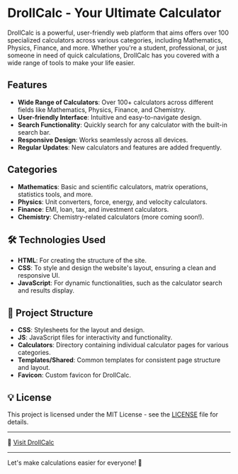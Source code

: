 # DrollCalc - Your Ultimate Calculator 

DrollCalc is a powerful, user-friendly web platform that aims offers over 100 specialized calculators across various categories, including Mathematics, Physics, Finance, and more. Whether you're a student, professional, or just someone in need of quick calculations, DrollCalc has you covered with a wide range of tools to make your life easier.

## Features

- **Wide Range of Calculators**: Over 100+ calculators across different fields like Mathematics, Physics, Finance, and Chemistry.
- **User-friendly Interface**: Intuitive and easy-to-navigate design.
- **Search Functionality**: Quickly search for any calculator with the built-in search bar.
- **Responsive Design**: Works seamlessly across all devices.
- **Regular Updates**: New calculators and features are added frequently.

## Categories

- **Mathematics**: Basic and scientific calculators, matrix operations, statistics tools, and more.
- **Physics**: Unit converters, force, energy, and velocity calculators.
- **Finance**: EMI, loan, tax, and investment calculators.
- **Chemistry**: Chemistry-related calculators (more coming soon!).


## 🛠️ Technologies Used

- **HTML**: For creating the structure of the site.
- **CSS**: To style and design the website's layout, ensuring a clean and responsive UI.
- **JavaScript**: For dynamic functionalities, such as the calculator search and results display.


## 📂 Project Structure

- **CSS**: Stylesheets for the layout and design.
- **JS**: JavaScript files for interactivity and functionality.
- **Calculators**: Directory containing individual calculator pages for various categories.
- **Templates/Shared**: Common templates for consistent page structure and layout.
- **Favicon**: Custom favicon for DrollCalc.


## 💡 License

This project is licensed under the MIT License - see the [LICENSE](LICENSE) file for details.

---

🔗 [Visit DrollCalc](https://droll-calculator.vercel.app/)

---

Let's make calculations easier for everyone! 🎉
